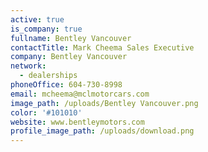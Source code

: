 ```yaml
---
active: true
is_company: true
fullname: Bentley Vancouver
contactTitle: Mark Cheema Sales Executive
company: Bentley Vancouver
network:
  - dealerships
phoneOffice: 604-730-8998
email: mcheema@mclmotorcars.com
image_path: /uploads/Bentley Vancouver.png
color: '#101010'
website: www.bentleymotors.com
profile_image_path: /uploads/download.png
---
```

